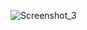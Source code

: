 ![Screenshot_3](https://github.com/redlife21/IG-Tools-V1/assets/94312056/75d57815-0fc1-4e33-80de-ef692841c6c2)
